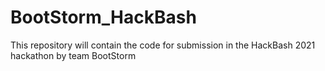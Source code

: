 # BootStorm_HackBash
This repository will contain the code for submission in the HackBash 2021 hackathon by team BootStorm
